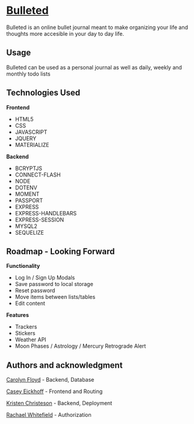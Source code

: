 # [Bulleted](https://bulleted-cakrraca.herokuapp.com/)
Bulleted is an online bullet journal meant to make organizing your life and thoughts more accesible in your day to day life.

## Usage
Bulleted can be used as a personal journal as well as daily, weekly and monthly todo lists

## Technologies Used
**Frontend**
* HTML5
* CSS
* JAVASCRIPT
* JQUERY
* MATERIALIZE

**Backend**
* BCRYPTJS
* CONNECT-FLASH
* NODE
* DOTENV
* MOMENT
* PASSPORT
* EXPRESS
* EXPRESS-HANDLEBARS
* EXPRESS-SESSION
* MYSQL2
* SEQUELIZE

## Roadmap - Looking Forward
**Functionality**
* Log In / Sign Up Modals
* Save password to local storage 
* Reset password
* Move items between lists/tables
* Edit content

**Features**
* Trackers
* Stickers
* Weather API
* Moon Phases / Astrology / Mercury Retrograde Alert

## Authors and acknowledgment
[Carolyn Floyd](https://github.com/DiabloAzul33) - Backend, Database

[Casey Eickhoff](https://github.com/caseyisonit) - Frontend and Routing

[Kristen Christeson](https://github.com/KCEliza) - Backend, Deployment

[Rachael Whitefield](https://github.com/RachaelWhitefield) -  Authorization

